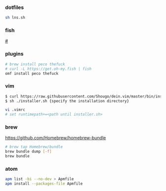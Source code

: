 ### dotfiles

```bash
sh lns.sh
```

### fish

[#](https://fishshell.com/docs/current/tutorial.html)

### plugins

```bash
# brew install peco thefuck
# curl -L https://get.oh-my.fish | fish
omf install peco thefuck
```

### vim

```bash
$ curl https://raw.githubusercontent.com/Shougo/dein.vim/master/bin/installer.sh > installer.sh
$ sh ./installer.sh {specify the installation directory}

vi .vimrc
# set runtimepath+=<path until installer.sh>
```

### brew

https://github.com/Homebrew/homebrew-bundle

```bash
# brew tap Homebrew/bundle
brew bundle dump [-f]
brew bundle
```

### atom

```bash
apm list -bi --no-dev > Apmfile  
apm install --packages-file Apmfile
```
